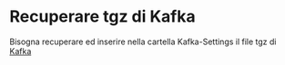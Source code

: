 # Recuperare tgz di Kafka
Bisogna recuperare ed inserire nella cartella Kafka-Settings il file tgz di [Kafka](https://kafka.apache.org/downloads)



